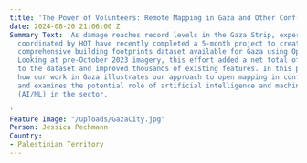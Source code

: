 ```yaml
---
title: 'The Power of Volunteers: Remote Mapping in Gaza and Other Conflict Areas'
date: 2024-08-20 21:06:00 Z
Summary Text: 'As damage reaches record levels in the Gaza Strip, expert volunteers
  coordinated by HOT have recently completed a 5-month project to create the most
  comprehensive building footprints dataset available for Gaza using OpenStreetMap.
  Looking at pre-October 2023 imagery, this effort added a net total of 59,223 buildings
  to the dataset and improved thousands of existing features. In this post, we share
  how our work in Gaza illustrates our approach to open mapping in conflict zones,
  and examines the potential role of artificial intelligence and machine learning
  (AI/ML) in the sector.

'
Feature Image: "/uploads/GazaCity.jpg"
Person: Jessica Pechmann
Country:
- Palestinian Territory
---
```


<html lang="en">
<head>
<style>
.image-container {
display: flex;
justify-content: center;
margin: 20px 0;
}

        .image-container img {
            width: 80%; 
            height: auto; 
        }
    
        .image-container2 {
            display: flex;
            justify-content: center; 
            margin: 20px 0;
        }
    
        .image-container2 img {
            width: 65%; 
            height: auto; 
        }
    
        @media (max-width: 768px) {
            .image-container img {
                width: 50%; 
            }
        }
    
        @media (max-width: 480px) {
            .image-container img {
                width: 75%; 
            }
        }
    </style>

</head>
<body>
<p>As an open map of the world, <a href="https://www.openstreetmap.org">OpenStreetMap (OSM)]</a> is a valuable tool for understanding the impacts of war and informing humanitarian response. For example, OSM can provide a baseline dataset of pre-conflict building footprints to be compared with damage analyses.</p>

<p>In Gaza, the escalation of conflict since October 2023 has resulted in a prolonged humanitarian crisis. Understanding the impact of the conflict on buildings has been challenging because pre-existing datasets from AI/ML models and OSM were not accurate enough to create a complete buildings baseline. The high density of buildings and the inability to safely gather on-the-ground information compounded these challenges. In such hard-to-reach areas, HOT’s remote and crowdsourced mapping methodology proved effective in collecting detailed information visible on aerial imagery.</p>

    <p>In February 2024, after consultation with humanitarian and UN actors working in Gaza, HOT initiated the creation of pre-conflict dataset of all building footprints in the area in OSM. HOT’s <a href="https://www.hotosm.org/community/">community of OpenStreetMap volunteers</a> completed all the data <a href="https://wiki.openstreetmap.org/wiki/Gaza_Update_2024">work</a>, coordinating through HOT’s <a href="https://tasks.hotosm.org/">Tasking Manager</a>. The volunteers meticulously added missing buildings and improved existing data. Due to concerns over data protection and quality, only expert volunteer teams were assigned to map and validate the area. As in other areas that are hard to reach due to conflict, HOT balanced the data needs with <a href="https://www.hotosm.org/tools-and-data/data-principles/">responsible data practices</a> based on the context.</p>
    
    <div class="image-container">
        <img src="/uploads/Example%20of%20increased%20data%20quality%20in%20OpenStreetMap%20building%20footprints%20in%20Gaza.png" alt="Example of increased data quality in OpenStreetMap building footprints in Gaza">
    </div>
    
    <p>The updated data is live in OpenStreetMap and available via <a href="https://data.humdata.org/dataset/hotosm_pse_buildings?">HDX</a> or <a href="https://export.hotosm.org/v3/">HOT’s Export Tool</a>.</p>
    
    <h2>Comparing AI/ML with human-verified OSM building datasets in conflict zones 

</h2>

<p>AI/ML is increasingly used to rapidly generate building footprints across large areas. Sources for automated building footprints range from worldwide datasets by Microsoft or Google to smaller-scale open community-managed tools such as HOT’s new application, <a href="https://www.hotosm.org/tech-suite/fair/">fAIr.</a></p>

    <p>Now that HOT volunteers have completely updated and validated all OSM buildings in visible imagery pre-conflict, <strong>OSM has 18% more individual buildings in the Gaza strip</strong> than  Microsoft’s ML buildings dataset (an estimated 330,079 buildings vs 280,112 buildings). However, in regions where there has not been a coordinated update effort in OSM, the numbers may differ. For example, in Sudan where no large-scale editing campaign has occurred, OSM contains just under 1.5 million buildings, compared to over 5.82 million buildings in Microsoft’s ML data. It is important to note that the ML datasets have not been human-verified and their accuracy is sometimes uncertain. Google Open Buildings has over 26 million building features in Sudan, but visual inspection reveals that many of these features are noise in the data, with the model incorrectly identifying structures in the uninhabited desert. </p> 

<p>If spatial coverage is relatively similar between OSM and ML datasets, automated datasets created by ML image detection work well for many use cases. For other use cases, the precision and verification of a human-checked dataset, such as OSM, is a better fit for the data requirements. For example, during our work in Gaza, we identified issues with ML building datasets that were avoided by working with experienced human volunteers (see image below comparing OSM to <a href="https://planetarycomputer.microsoft.com/dataset/ms-buildings">Microsoft’s ML building datasets</a>). However, it’s important to highlight that ML building datasets differ so might not have the same issues.

    <div class="image-container">
        <img src="/uploads/Examples%20of%20OSM%20vs%20AI%20in%20Gaza%20August%202024-a8e5cb.png" alt="Examples of OSM vs AI in Gaza August 2024">
    </div>
    
    <h2>What’s next?</h2>
    
    <p>When all buildings in conflict zones are reflected in one pre-conflict dataset, data analysts can track which buildings are functional and which are destroyed. Eventually, we will be able to track demolition and rebuilding when the context allows. HOT welcomes data requests from the humanitarian community and will aim to balance requests with anticipated usefulness, available resources, and protection issues to address humanitarian data gaps in conflict zones worldwide. </p>
    
    <p>With increasingly complex emergencies displacing a <a href="https://www.unhcr.org/us/global-trends">record</a> number of people globally, aid organizations are struggling to keep up.  While automation is improving the speed and ability to remotely collect information in hard-to-reach areas, HOT’s approach to coordinating trained volunteers is more important than ever. Lessons learned from the data work in Gaza demonstrates that when higher accuracy data is needed, incorporating a human view into automated ML datasets remains crucial. 
</p>

<strong>There are many ways to get involved with our efforts. Contact us at <a href="mailto:data@hotosm.org">data@hotosm.org</a> to partner, volunteer, or donate to ongoing efforts in conflict-affected areas worldwide</strong>.</p>

    <p>For information on recent damage in Gaza  or Sudan, visit <a href="https://experience.arcgis.com/experience/ea5c453e92724c6ba0a7b8a4037129be/page/UNOSAT/?org=unosat&views=Share">UNOSAT’s Gaza Interactive Data Platform</a> and <a href="https://unosat.org/products/?date_from=2024-02-28&date_to=2024-08-28&region=&activation_type=&title=&is_charter=null">UNOSAT Analyses</a>, or the <a href="https://www.conflict-damage.org/">Decentralized Damage Mapping Group</a>.</p>
    
    <div class="image-container2">
        <img src="/uploads/Gaza-Update-Announcement-Aug-2024.png" alt="Gaza Update Announcement Aug 2024">
    </div>
    
    <p><a href="https://drive.google.com/file/d/1jVjJjji1NhLPCfk7LAf1fXXp6k4YGU0C/view?usp=sharingusp=sharing">Pdf version with the summary of Gaza Update 2024</a></p>
    
    
    <p><em>Cover image: Gaza City in 2006. Public domain.</em></p>

</body>
</html>
